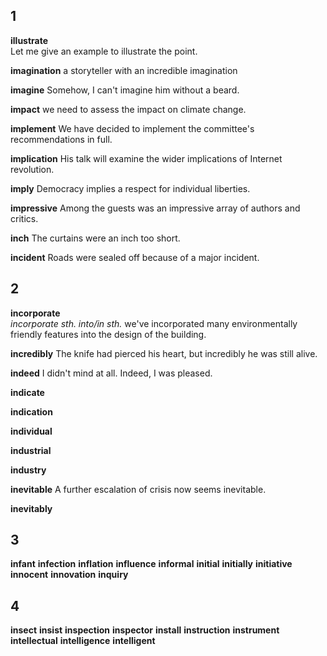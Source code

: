 ## 1
**illustrate**  
Let me give an example to illustrate the point.

**imagination** 
a storyteller with an incredible imagination

**imagine** 
Somehow, I can't imagine him without a beard.

**impact** 
we need to assess the impact on climate change.

**implement** 
We have decided to implement the committee's recommendations in full.

**implication** 
His talk will examine the wider implications of Internet revolution.

**imply** 
Democracy implies a respect for individual liberties.

**impressive** 
Among the guests was an impressive array of authors and critics.

**inch** 
The curtains were an inch too short.

**incident** 
Roads were sealed off because of a major incident.

## 2
**incorporate**  
*incorporate sth. into/in sth.*
we've incorporated many environmentally friendly features into the design of the building.

**incredibly** 
The knife had pierced his heart, but incredibly he was still alive.

**indeed** 
I didn't mind at all. Indeed, I was pleased.

**indicate** 

**indication** 

**individual** 

**industrial** 

**industry** 

**inevitable** 
A further escalation of crisis now seems inevitable.

**inevitably** 

## 3
**infant** 
**infection** 
**inflation** 
**influence** 
**informal** 
**initial** 
**initially** 
**initiative** 
**innocent** 
**innovation** 
**inquiry** 

## 4
**insect** 
**insist** 
**inspection** 
**inspector** 
**install** 
**instruction** 
**instrument** 
**intellectual** 
**intelligence** 
**intelligent** 